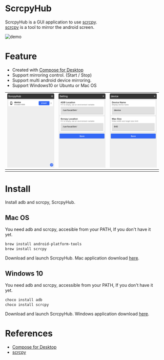 # ScrcpyHub

ScrcpyHub is a GUI application to use [scrcpy](https://github.com/Genymobile/scrcpy).    
[scrcpy](https://github.com/Genymobile/scrcpy) is a tool to mirror the android screen.

![demo](demo.gif)

# Feature

- Created with [Compose for Desktop](https://github.com/JetBrains/compose-jb)
- Support mirroring control. (Start / Stop)
- Support multi android device mirroring.
- Support Windows10 or Ubuntu or Mac OS

| ![demo1](one.png) | ![demo2](two.png) | ![demo3](three.png) |
| --- | ---- | --- |
|  |  |  |

# Install

Install adb and scrcpy, ScrcpyHub.

## Mac OS

You need adb and scrcpy, accesible from your PATH, If you don't have it yet.

```
brew install android-platform-tools
brew install scrcpy
```
Download and launch ScrcpyHub. Mac application download [here](https://github.com/kaleidot725/scrcpy-hub/releases/tag/v1.0.0).

## Windows 10

You need adb and scrcpy, accessible from your PATH, If you don't have it yet.

```
choco install adb
choco install scrcpy
```

Download and launch ScrcpyHub. Windows application download [here](https://github.com/kaleidot725/scrcpy-hub/releases/tag/v1.0.0).

# References

- [Compose for Desktop](https://www.jetbrains.com/lp/compose/)
- [scrcpy](https://github.com/Genymobile/scrcpy)
